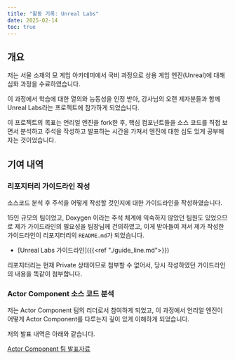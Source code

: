 ```yaml
---
title: "활동 기록: Unreal Labs"
date: 2025-02-14
toc: true
---
```


## 개요

저는 서울 소재의 모 게임 아카데미에서 국비 과정으로 상용 게임 엔진(Unreal)에 대해 심화 과정을 수료하였습니다.

이 과정에서 학습에 대한 열의와 능동성을 인정 받아, 강사님의 오랜 제자분들과 함께 Unreal Labs라는 프로젝트에 참가하게 되었습니다.

이 프로젝트의 목표는 언리얼 엔진을 fork한 후, 핵심 컴포넌트들을 소스 코드를 직접 보면서 분석하고 주석을 작성하고 발표하는 시간을 가져서 엔진에 대한 심도 있게 공부해자는 것이었습니다.

## 기여 내역

### 리포지터리 가이드라인 작성

소스코드 분석 후 주석을 어떻게 작성할 것인지에 대한 가이드라인을 작성하였습니다.

15인 규모의 팀이었고, Doxygen 이라는 주석 체계에 익숙하지 않았던 팀원도 있었으므로 제가 가이드라인의 필요성을 팀장님께 건의하였고, 이게 받아들여 져서 제가 작성한 가이드라인이 리포지터리의 `README.md`가 되었습니다.

* [Unreal Labs 가이드라인]({{<ref "./guide_line.md">}})

리포지터리는 현재 Private 상태이므로 첨부할 수 없어서, 당시 작성하였던 가이드라인의 내용을 똑같이 첨부합니다.

### Actor Component 소스 코드 분석

저는 Actor Component 팀의 리더로서 참여하게 되었고, 이 과정에서 언리얼 엔진이 어떻게 Actor Component를 다루는지 깊이 있게 이해하게 되었습니다.

저의 발표 내역은 아래와 같습니다.

[Actor Component 팀 발표자료 ](https://docs.google.com/presentation/d/19-R6U1GwiAnyQH91bM8MlbIXAxXcxeDGW7L3T93jJ6w/edit?usp=sharing)